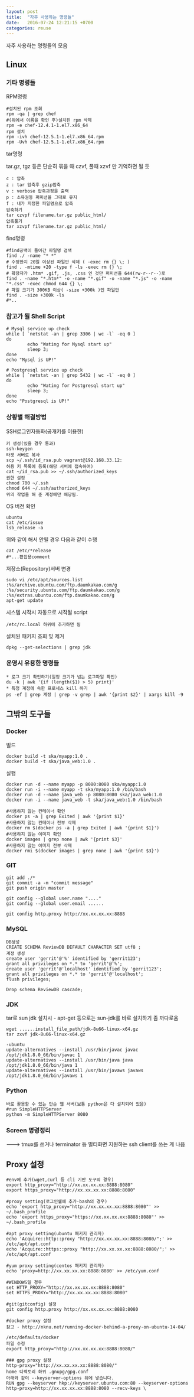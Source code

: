 ```yaml
---
layout: post
title:  "자주 사용하는 명령들"
date:   2016-07-24 12:21:15 +0700
categories: reuse
---
```


자주 사용하는 명령들의 모음

## Linux

### 기타 명령들

RPM명령

    #설치된 rpm 조회
    rpm -qa | grep chef
    #(위에서 이름을 확인 후)설치된 rpm 삭제
    rpm -e chef-12.4.1-1.el7.x86_64
    rpm 설치
    rpm -ivh chef-12.5.1-1.el7.x86_64.rpm
    rpm -Uvh chef-12.5.1-1.el7.x86_64.rpm

tar명령

tar.gz, tgz 등은 단순히 묶을 때 czvf, 풀때 xzvf 만 기억하면 될 듯

    c : 압축
    z : tar 압축후 gzip압축
    v : verbose 압축과정을 출력
    p : 소유권등 퍼미션을 그대로 유지
    f : 내가 지정한 파일명으로 압축
    압축하기
    tar czvpf filename.tar.gz public_html/
    압축풀기
    tar xzvpf filename.tar.gz public_html/

find명령

    #find공백이 들어간 파일명 검색
    find ./ -name "* *"
    # 수정한지 20일 이상된 파일만 삭제 ( -exec rm {} \; )
    find . -mtime +20 -type f -ls -exec rm {} \;
    # 확장자가 .htm* .gif, .js, .css 인 것만 퍼미션을 644(rw-r--r--)로
    find . -name "*.htm*" -o -name "*.gif" -o -name "*.js" -o -name "*.css" -exec chmod 644 {} \;
    # 파일 크기가 300KB 이상( -size +300k )인 파일만
    find . -size +300k -ls
    #*..


### 참고가 될 Shell Script

    # Mysql service up check
    while [ `netstat -an | grep 3306 | wc -l` -eq 0 ]
    do
            echo "Wating for Mysql start up"
            sleep 3;
    done
    echo "Mysql is UP!"

    # Postgresql service up check
    while [ `netstat -an | grep 5432 | wc -l` -eq 0 ]
    do
            echo "Wating for Postgresql start up"
            sleep 3;
    done
    echo "Postgresql is UP!"


### 상황별 해결방법

SSH로그인자동화(공개키를 이용한)

    키 생성(있을 경우 통과)
    ssh-keygen
    타겟 서버로 복사
    scp ~/.ssh/id_rsa.pub vagrant@192.168.33.12:
    허용 키 목록에 등록(해당 서버에 접속하여)
    cat ~/id_rsa.pub >> ~/.ssh/authorized_keys
    권한 설정
    chmod 700 ~/.ssh
    chmod 644 ~/.ssh/authorized_keys
    위의 작업을 해 준 계정에만 해당됨.

OS 버전 확인

    ubuntu
    cat /etc/issue
    lsb_release -a

위와 같이 해서 안될 경우 다음과 같이 수행

    cat /etc/*release
    #*...편집용comment


저장소(Repository)서버 변경

    sudo vi /etc/apt/sources.list
    :%s/archive.ubuntu.com/ftp.daumkakao.com/g
    :%s/security.ubuntu.com/ftp.daumkakao.com/g
    :%s/extras.ubuntu.com/ftp.daumkakao.com/g
    apt-get update


시스템 시작시 자동으로 시작될 script

    /etc/rc.local 하위에 추가하면 됨

설치된 패키지 조회 및 제거

    dpkg --get-selections | grep jdk

### 운영시 유용한 명령들

    * 로그 크기 확인하기(일정 크기가 넘는 로그파일 확인)
    du -k | awk '{if (length($1) > 5) print}'
    * 특정 계정에 속한 프로세스 kill 하기
    ps -ef | grep 계정 | grep -v grep | awk '{print $2}' | xargs kill -9


## 그밖의 도구들

### Docker

빌드

    docker build -t ska/myapp:1.0 .
    docker build -t ska/java_web:1.0 .

실행

    docker run -d --name myapp -p 8080:8080 ska/myapp:1.0
    docker run -i --name myapp -t ska/myapp:1.0 /bin/bash
    docker run -d --name java_web -p 8080:8080 ska/java_web:1.0
    docker run -i --name java_web -t ska/java_web:1.0 /bin/bash

    #사용하지 않는 컨테이너 확인
    docker ps -a | grep Exited | awk '{print $1}'
    #사용하지 않는 컨테이너 전부 삭제
    docker rm $(docker ps -a | grep Exited | awk '{print $1}')
    #사용하지 않는 이미지 확인
    docker images | grep none | awk '{print $3}'
    #사용하지 않는 이미지 전부 삭제
    docker rmi $(docker images | grep none | awk '{print $3}')


### GIT

    git add ./*
    git commit -a -m "commit message"
    git push origin master

    git config --global user.name "...."
    git config --global user.email ......

    git config http.proxy http://xx.xx.xx.xx:8888


### MySQL

    DB생성
    CREATE SCHEMA ReviewDB DEFAULT CHARACTER SET utf8 ;
    계정 생성
    create user 'gerrit'@'%' identified by 'gerrit123';
    grant all privileges on *.* to 'gerrit'@'%';
    create user 'gerrit'@'localhost' identified by 'gerrit123';
    grant all privileges on *.* to 'gerrit'@'localhost';
    flush privileges;

    Drop schema ReviewDB cascade;


### JDK

tar로 sun jdk 설치시 - apt-get 등으로는 sun-jdk를 바로 설치하기 좀 까다로움

    wget ......install_file_path/jdk-8u66-linux-x64.gz
    tar zxvf jdk-8u66-linux-x64.gz

    -ubuntu
    update-alternatives --install /usr/bin/javac javac /opt/jdk1.8.0_66/bin/javac 1
    update-alternatives --install /usr/bin/java java /opt/jdk1.8.0_66/bin/java 1
    update-alternatives --install /usr/bin/javaws javaws /opt/jdk1.8.0_66/bin/javaws 1


### Python

    바로 활용할 수 있는 단순 웹 서버(보통 python은 다 설치되어 있음)
    #run SimpleHTTPServer
    python -m SimpleHTTPServer 8080


### Screen 명령정리

---> tmux를 쓰거나 terminator 등 멀티화면 지원하는 ssh client를 쓰는 게 나음


## Proxy 설정

    #env에 추가(wget,curl 등 cli 기반 도구의 경우)
    export http_proxy="http://xx.xx.xx.xx:8888:8080"
    export https_proxy="http://xx.xx.xx.xx:8888:8080"

    #proxy setting(로그인쉘에 추가-bash의 경우)
    echo 'export http_proxy="http://xx.xx.xx.xx:8888:8080"' >> ~/.bash_profile
    echo 'export https_proxy="https://xx.xx.xx.xx:8888:8080"' >> ~/.bash_profile

    #apt proxy setting(ubuntu 패키지 관리자)
    echo 'Acquire::http::proxy "http://xx.xx.xx.xx:8888:8080/";' >> /etc/apt/apt.conf
    echo 'Acquire::https::proxy "http://xx.xx.xx.xx:8888:8080/";' >> /etc/apt/apt.conf

    #yum proxy setting(centos 패키지 관리자)
    echo 'proxy=http://xx.xx.xx.xx:8888:8080' >> /etc/yum.conf

    #WINDOWS일 경우
    set HTTP_PROXY="http://xx.xx.xx.xx:8888:8080"
    set HTTPS_PROXY="http://xx.xx.xx.xx:8888:8080"

    #git(gitconfig) 설정
    git config http.proxy http://xx.xx.xx.xx:8888:8080

    #docker proxy 설정
    참고 - http://nknu.net/running-docker-behind-a-proxy-on-ubuntu-14-04/

    /etc/defaults/docker
    파일 수정
    export http_proxy="http://xx.xx.xx.xx:8888:8080/"

    ### gpg proxy 설정
    http-proxy="http://xx.xx.xx.xx:8888:8080/"
    home 디렉토리 하위 .gnupg/gpg.conf
    아래와 같이 --keyserver-options 뒤에 넣습니다.
    RUN gpg --keyserver hkp://keyserver.ubuntu.com:80 --keyserver-options http-proxy=http://xx.xx.xx.xx:8888:8080 --recv-keys \
